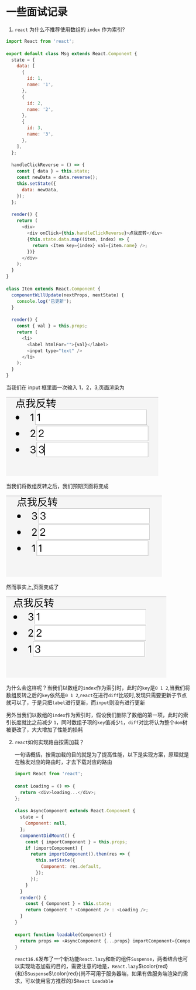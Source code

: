 # 一些面试记录

1. `react` 为什么不推荐使用数组的 `index` 作为索引?

```js
import React from 'react';

export default class Msg extends React.Component {
  state = {
    data: [
      {
        id: 1,
        name: '1',
      },
      {
        id: 2,
        name: '2',
      },
      {
        id: 3,
        name: '3',
      },
    ],
  };

  handleClickReverse = () => {
    const { data } = this.state;
    const newData = data.reverse();
    this.setState({
      data: newData,
    });
  };

  render() {
    return (
      <div>
        <div onClick={this.handleClickReverse}>点我反转</div>
        {this.state.data.map((item, index) => {
          return <Item key={index} val={item.name} />;
        })}
      </div>
    );
  }
}

class Item extends React.Component {
  componentWillUpdate(nextProps, nextState) {
    console.log('已更新');
  }

  render() {
    const { val } = this.props;
    return (
      <li>
        <label htmlFor="">{val}</label>
        <input type="text" />
      </li>
    );
  }
}
```

当我们在 input 框里面一次输入 1，2，3,页面渲染为

![xx](./img/1.png)

当我们将数组反转之后，我们预期页面将变成

![xx](./img/2.png)

然而事实上,页面变成了

![xx](./img/3.png)

为什么会这样呢？当我们以数组的`index`作为索引时，此时的`key`是`0 1 2`,当我们将数组反转之后的`key`依然是`0 1 2`,`react`在进行`diff`比较时,发现只需要更新子节点就可以了，于是只把`label`进行更新，而`input`则没有进行更新

另外当我们以数组的`index`作为索引时，假设我们删除了数组的第一项，此时的索引长度就比之前减少 `1`，同时数组子项的`key`值减少`1`，`diff`对比将认为整个`dom`树被更改了，大大增加了性能的损耗

2. `react`如何实现路由按需加载？

   一句话概括，按需加载的目的就是为了提高性能，以下是实现方案，原理就是在触发对应的路由时，才去下载对应的路由

   ```js
   import React from 'react';

   const Loading = () => {
     return <div>loading...</div>;
   };

   class AsyncComponent extends React.Component {
     state = {
       Component: null,
     };
     componentDidMount() {
       const { importComponent } = this.props;
       if (importComponent) {
         return importComponent().then(res => {
           this.setState({
             Component: res.default,
           });
         });
       }
     }
     render() {
       const { Component } = this.state;
       return Component ? <Component /> : <Loading />;
     }
   }

   export function loadable(Component) {
     return props => <AsyncComponent {...props} importComponent={Component} />;
   }
   ```

   `react16.6`发布了一个新功能`React.lazy`和新的组件`Suspense`，两者结合也可以实现动态加载的目的，需要注意的地是，`React.lazy`$\color{red}{和}$`Suspense`$\color{red}{尚不可用于服务器端，如果有做服务端渲染的需求，可以使用官方推荐的}$`React Loadable`
